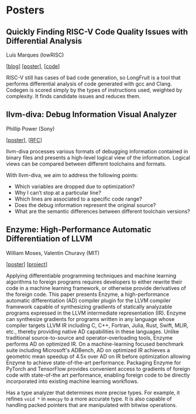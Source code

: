 # Posters

## Quickly Finding RISC-V Code Quality Issues with Differential Analysis

Luís Marques (lowRISC)

[[blog](https://lowrisc.org/blog/2020/10/how-we-used-differential-testing-to-rapidly-find-and-fix-missed-optimisation-opportunities-in-llvms-risc-v-backend/)]
[[poster](https://lowrisc.org/blog/2020/10/how-we-used-differential-testing-to-rapidly-find-and-fix-missed-optimisation-opportunities-in-llvms-risc-v-backend/llvm-dev-meeting-oct-2020-poster.pdf)],
[[code](https://github.com/lowRISC/longfruit)]

RISC-V still has cases of bad code generation, so LongFruit is a tool
that performs differential analysis of code generated with gcc and
Clang. Codegen is scored simply by the types of instructions used,
weighted by complexity. It finds candidate issues and reduces them.

## llvm-diva: Debug Information Visual Analyzer

Phillip Power (Sony)

[[poster](https://d1keuthy5s86c8.cloudfront.net/static/ems/upload/files/llvm_diva_Poster.pdf)],
[[RFC](https://d1keuthy5s86c8.cloudfront.net/static/ems/upload/files/llvm_diva_RFC_DebugInformationVisualAnalyzer.pdf)]

llvm-diva processes various formats of debugging information contained
in binary files and presents a high-level logical view of the
information. Logical views can be compared between different toolchains
and formats.

With llvm-diva, we aim to address the following points:

- Which variables are dropped due to optimization?
- Why I can’t stop at a particular line?
- Which lines are associated to a specific code range?
- Does the debug information represent the original source?
- What are the semantic differences between different toolchain versions?

## Enzyme: High-Performance Automatic Differentiation of LLVM

William Moses, Valentin Churavy (MIT)

[[poster](https://d1keuthy5s86c8.cloudfront.net/static/ems/upload/files/Enzyme_llvmdev.pdf)]
[[project](https://enzyme.mit.edu/)]

Applying differentiable programming techniques and machine learning
algorithms to foreign programs requires developers to either rewrite
their code in a machine learning framework, or otherwise provide
derivatives of the foreign code. This paper presents Enzyme, a
high-performance automatic differentiation (AD) compiler plugin for the
LLVM compiler framework capable of synthesizing gradients of statically
analyzable programs expressed in the LLVM intermediate representation
(IR). Enzyme can synthesize gradients for programs written in any
language whose compiler targets LLVM IR including C, C++, Fortran,
Julia, Rust, Swift, MLIR, etc., thereby providing native AD capabilities
in these languages. Unlike traditional source-to-source and
operator-overloading tools, Enzyme performs AD on optimized IR. On a
machine-learning focused benchmark suite including Microsoft's ADBench,
AD on optimized IR achieves a geometric mean speedup of 4.5x over AD on
IR before optimization allowing Enzyme to achieve state-of-the-art
performance. Packaging Enzyme for PyTorch and TensorFlow provides
convenient access to gradients of foreign code with state-of-the art
performance, enabling foreign code to be directly incorporated into
existing machine learning workflows.

Has a type analyzer that determines more precise types. For example, it
refines `void *` in `memcpy` to a more accurate type. It is also capable
of handling packed pointers that are manipulated with bitwise
operations.
